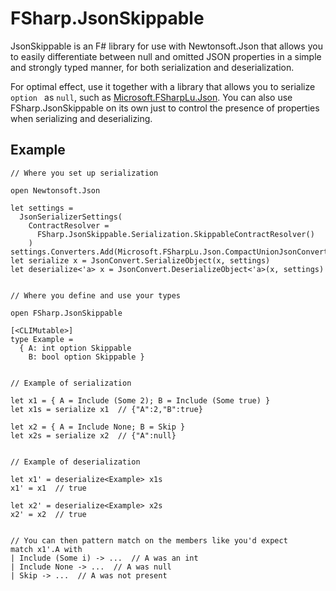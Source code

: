 FSharp.JsonSkippable
====================

JsonSkippable is an F# library for use with Newtonsoft.Json that allows you to easily differentiate between null and omitted JSON properties in a simple and strongly typed manner, for both serialization and deserialization.

For optimal effect, use it together with a library that allows you to serialize `option ` as `null`, such as [Microsoft.FSharpLu.Json](https://github.com/Microsoft/fsharplu/wiki/FSharpLu.Json). You can also use FSharp.JsonSkippable on its own just to control the presence of properties when serializing and deserializing.

Example
-------

```F#
// Where you set up serialization

open Newtonsoft.Json

let settings =
  JsonSerializerSettings(
    ContractResolver = 
      FSharp.JsonSkippable.Serialization.SkippableContractResolver()
    )
settings.Converters.Add(Microsoft.FSharpLu.Json.CompactUnionJsonConverter())
let serialize x = JsonConvert.SerializeObject(x, settings)
let deserialize<'a> x = JsonConvert.DeserializeObject<'a>(x, settings)


// Where you define and use your types

open FSharp.JsonSkippable

[<CLIMutable>]
type Example =
  { A: int option Skippable
    B: bool option Skippable }
    
    
// Example of serialization
    
let x1 = { A = Include (Some 2); B = Include (Some true) }
let x1s = serialize x1  // {"A":2,"B":true}

let x2 = { A = Include None; B = Skip }
let x2s = serialize x2  // {"A":null}


// Example of deserialization

let x1' = deserialize<Example> x1s
x1' = x1  // true

let x2' = deserialize<Example> x2s
x2' = x2  // true


// You can then pattern match on the members like you'd expect
match x1'.A with
| Include (Some i) -> ...  // A was an int
| Include None -> ...  // A was null
| Skip -> ...  // A was not present
```

